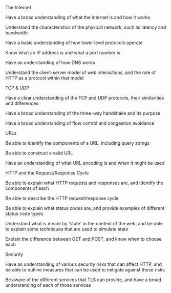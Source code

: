 The Internet

Have a broad understanding of what the internet is and how it works

Understand the characteristics of the physical network, such as latency and bandwidth

Have a basic understanding of how lower level protocols operate

Know what an IP address is and what a port number is

Have an understanding of how DNS works

Understand the client-server model of web interactions, and the role of HTTP as a protocol within that model

  

TCP & UDP

Have a clear understanding of the TCP and UDP protocols, their similarities and differences

Have a broad understanding of the three-way handshake and its purpose

Have a broad understanding of flow control and congestion avoidance

  

URLs

Be able to identify the components of a URL, including query strings

Be able to construct a valid URL

Have an understanding of what URL encoding is and when it might be used

  

HTTP and the Request/Response Cycle

Be able to explain what HTTP requests and responses are, and identify the components of each

Be able to describe the HTTP request/response cycle

Be able to explain what status codes are, and provide examples of different status code types

Understand what is meant by 'state' in the context of the web, and be able to explain some techniques that are used to simulate state

Explain the difference between GET and POST, and know when to choose each

  

Security

Have an understanding of various security risks that can affect HTTP, and be able to outline measures that can be used to mitigate against these risks

Be aware of the different services that TLS can provide, and have a broad understanding of each of those services